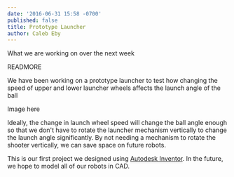 ```yaml
---
date: '2016-06-31 15:58 -0700'
published: false
title: Prototype Launcher
author: Caleb Eby
---
```


What we are working on over the next week

READMORE

We have been working on a prototype launcher to test how changing the speed of upper and lower launcher wheels affects the launch angle of the ball

Image here

Ideally, the change in launch wheel speed will change the ball angle enough so that we don't have to rotate the launcher mechanism vertically to change the launch angle significantly. By not needing a mechanism to rotate the shooter vertically, we can save space on future robots.

This is our first project we designed using [Autodesk Inventor](http://www.autodesk.com/products/inventor/overview). In the future, we hope to model all of our robots in CAD.
